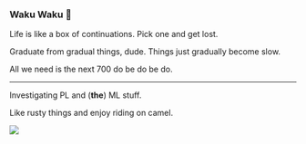 <!--
**LighghtEeloo/LighghtEeloo** is a ✨ _special_ ✨ repository because its `README.md` (this file) appears on your GitHub profile.

Here are some ideas to get you started:

- 🔭 I’m currently working on ...
- 🌱 I’m currently learning ...
- 👯 I’m looking to collaborate on ...
- 🤔 I’m looking for help with ...
- 💬 Ask me about ...
- 📫 How to reach me: ...
- 😄 Pronouns: ...
- ⚡ Fun fact: ...
-->

### Waku Waku 🌟

Life is like a box of continuations. Pick one and get lost.

Graduate from gradual things, dude. Things just gradually become slow.

All we need is the next 700 do be do be do.

---

Investigating PL and (**the**) ML stuff.

Like rusty things and enjoy riding on camel.

<a href="https://github.com/anuraghazra/github-readme-stats">
  <img align="center" src="https://github-readme-stats.vercel.app/api/top-langs/?username=LighghtEeloo&hide=css,vue,stylus,javascript,scss,php,shell,html&bg_color=30,e96443,904e95&title_color=fff&text_color=fff&langs_count=6" />
</a>

